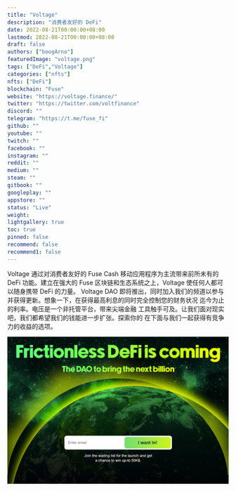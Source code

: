 ```yaml
---
title: "Voltage"
description: "消费者友好的 DeFi"
date: 2022-08-21T00:00:00+08:00
lastmod: 2022-08-21T00:00:00+08:00
draft: false
authors: ["boogArno"]
featuredImage: "voltage.png"
tags: ["DeFi","Voltage"]
categories: ["nfts"]
nfts: ["DeFi"]
blockchain: "Fuse"
website: "https://voltage.finance/"
twitter: "https://twitter.com/voltfinance"
discord: ""
telegram: "https://t.me/fuse_fi"
github: ""
youtube: ""
twitch: ""
facebook: ""
instagram: ""
reddit: ""
medium: ""
steam: ""
gitbook: ""
googleplay: ""
appstore: ""
status: "Live"
weight: 
lightgallery: true
toc: true
pinned: false
recommend: false
recommend1: false
---
```

Voltage 通过对消费者友好的 Fuse Cash 移动应用程序为主流带来前所未有的 DeFi 功能。建立在强大的 Fuse 区块链和生态系统之上，Voltage 使任何人都可以随身携带 DeFi 的力量。 Voltage DAO 即将推出，同时加入我们的频道以参与并获得更新。想象一下，在获得最高利息的同时完全控制您的财务状况
迄今为止的利率。电压是一个非托管平台，带来尖端金融
工具触手可及。让我们面对现实吧，我们都希望我们的钱能进一步扩张。探索你的
在下面与我们一起获得有竞争力的收益的选项。

![fusefi-dapp-defi-fuse-image1_13ab7d03e0783661aa6ffc75c8b14aab](fusefi-dapp-defi-fuse-image1_13ab7d03e0783661aa6ffc75c8b14aab.png)